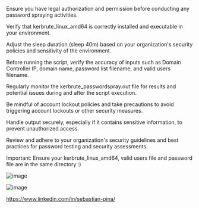 Ensure you have legal authorization and permission before conducting any password spraying activities.

Verify that kerbrute_linux_amd64 is correctly installed and executable in your environment.

Adjust the sleep duration (sleep 40m) based on your organization's security policies and sensitivity of the environment.

Before running the script, verify the accuracy of inputs such as Domain Controller IP, domain name, password list filename, and valid users filename.

Regularly monitor the kerbrute_passwordspray.out file for results and potential issues during and after the script execution.

Be mindful of account lockout policies and take precautions to avoid triggering account lockouts or other security measures.

Handle output securely, especially if it contains sensitive information, to prevent unauthorized access.

Review and adhere to your organization's security guidelines and best practices for password testing and security assessments.

Important: Ensure your kerbrute_linux_amd64, valid users file and password file are in the same directory :)

![image](https://github.com/Unidoo/Password-spray/assets/81655620/4c1395da-7d8c-45aa-81a3-fb2d7d8386b4)


![image](https://github.com/Unidoo/Password-spray/assets/81655620/3643d5fb-b50f-4d73-b406-e5814d76dc20)


https://www.linkedin.com/in/sebastian-pina/
